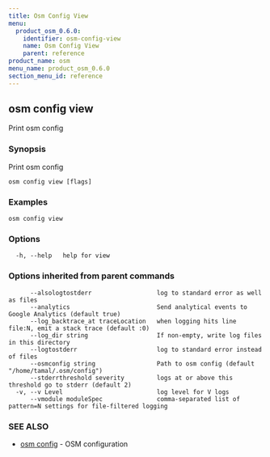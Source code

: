 ```yaml
---
title: Osm Config View
menu:
  product_osm_0.6.0:
    identifier: osm-config-view
    name: Osm Config View
    parent: reference
product_name: osm
menu_name: product_osm_0.6.0
section_menu_id: reference
---
```

## osm config view

Print osm config

### Synopsis


Print osm config

```
osm config view [flags]
```

### Examples

```
osm config view
```

### Options

```
  -h, --help   help for view
```

### Options inherited from parent commands

```
      --alsologtostderr                  log to standard error as well as files
      --analytics                        Send analytical events to Google Analytics (default true)
      --log_backtrace_at traceLocation   when logging hits line file:N, emit a stack trace (default :0)
      --log_dir string                   If non-empty, write log files in this directory
      --logtostderr                      log to standard error instead of files
      --osmconfig string                 Path to osm config (default "/home/tamal/.osm/config")
      --stderrthreshold severity         logs at or above this threshold go to stderr (default 2)
  -v, --v Level                          log level for V logs
      --vmodule moduleSpec               comma-separated list of pattern=N settings for file-filtered logging
```

### SEE ALSO
* [osm config](/docs/reference/osm_config.md)	 - OSM configuration

